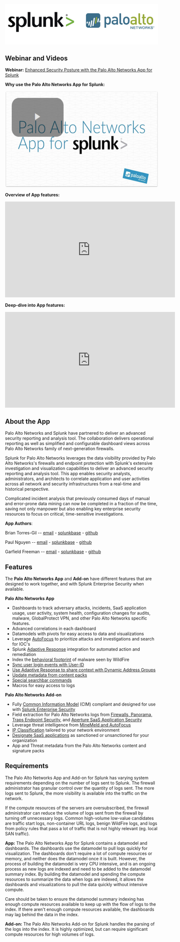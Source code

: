 <img src="assets/logos.png" class="no-shadow" />

Webinar and Videos
------------------

**Webinar:** [Enhanced Security Posture with the Palo Alto Networks App for Splunk](https://www.paloaltonetworks.com/campaigns/brighttalk.html?commid=293019)

**Why use the Palo Alto Networks App for Splunk:**

<a href="https://www.paloaltonetworks.com/resources/videos/splunk"><img src="/assets/video1.png" width="560" height="315" /></a>

**Overview of App features:**
<iframe width="560" height="315" src="https://www.youtube.com/embed/0Cbtz5MRD8A?rel=0&amp;showinfo=0" frameborder="0" allow="autoplay; encrypted-media" allowfullscreen></iframe>

**Deep-dive into App features:**
<iframe width="560" height="315" src="https://www.youtube.com/embed/VFgl5hvjUyg?rel=0&amp;showinfo=0" frameborder="0" allow="autoplay; encrypted-media" allowfullscreen></iframe>

About the App
-------------

Palo Alto Networks and Splunk have partnered to deliver an advanced security reporting and analysis tool. The collaboration delivers operational reporting as well as simplified and configurable dashboard views across Palo Alto Networks family of next-generation firewalls.

Splunk for Palo Alto Networks leverages the data visibility provided by Palo Alto Networks's firewalls and endpoint protection with Splunk's extensive investigation and visualization capabilities to deliver an advanced security reporting and analysis tool. This app enables security analysts, administrators, and architects to correlate application and user activities across all network and security infrastructures from a real-time and historical perspective.

Complicated incident analysis that previously consumed days of manual and error-prone data mining can now be completed in a fraction of the time, saving not only manpower but also enabling key enterprise security resources to focus on critical, time-sensitive investigations.

**App Authors**:

Brian Torres-Gil -- [email](mailto:btorres-gil@paloaltonetworks.com) - [splunkbase](https://answers.splunk.com/users/183886/btorresgil.html) - [github](https://github.com/btorresgil)

Paul Nguyen -- [email](mailto:panguy@paloaltonetworks.com) - [splunkbase](https://answers.splunk.com/users/408229/panguy.html) - [github](https://github.com/paulmnguyen)

Garfield Freeman -- [email](mailto:gfreeman@paloaltonetworks.com) - [splunkbase](https://answers.splunk.com/users/137977/gfreeman.html) - [github](https://github.com/shinmog)

Features
--------

The **Palo Alto Networks App** and **Add-on** have different features that are designed to work together, and with Splunk Enterprise Security when available.

**Palo Alto Networks App**

-   Dashboards to track adversary attacks, incidents, SaaS application usage, user activity, system health, configuration changes for audits, malware, GlobalProtect VPN, and other Palo Alto Networks specific features.
-   Advanced correlations in each dashboard
-   Datamodels with pivots for easy access to data and visualizations
-   Leverage [AutoFocus](/autofocus-and-minemeld.md) to prioritize attacks and investigations and search for IOC's
-   Splunk [Adaptive Response](/adaptive-response.md) integration for automated action and remediation
-   Index the [behavioral footprint](/wildfire.md) of malware seen by WildFire
-   [Sync user login events with User-ID](/userid.md)
-   [Use Adaptive Response to share context with Dynamic Address Groups](/adaptive-response.md)
-   [Update metadata from content packs](/lookups.md#contentpack)
-   [Special searchbar commands](/commands.md)
-   Macros for easy access to logs

**Palo Alto Networks Add-on**

-   Fully [Common Information Model](/enterprise-security.md) (CIM) compliant and designed for use with [Splunk Enterprise Security](/enterprise-security.md)
-   Field extraction for Palo Alto Networks logs from [Firewalls, Panorama, Traps Endpoint Security](/firewalls-panorama-and-traps.md), and [Aperture SaaS Application Security](https://www.paloaltonetworks.com/products/secure-the-cloud/aperture)
-   Leverage threat intelligence from [MineMeld and AutoFocus](/autofocus-and-minemeld.md)
-   [IP Classification](/lookups.md) tailored to your network environment
-   [Designate SaaS applications](/lookups.md#saas) as sanctioned or unsanctioned for your organization
-   App and Threat metadata from the Palo Alto Networks content and signature packs

Requirements
------------

The Palo Alto Networks App and Add-on for Splunk has varying system requirements depending on the number of logs sent to Splunk. The firewall administrator has granular control over the quantity of logs sent. The more logs sent to Splunk, the more visibility is available into the traffic on the network.

If the compute resources of the servers are oversubscribed, the firewall administrator can reduce the volume of logs sent from the firewall by turning off unnecessary logs. Common high-volume low-value candidates are traffic start logs, non-container URL logs, benign WildFire logs, and logs from policy rules that pass a lot of traffic that is not highly relevant (eg. local SAN traffic).

**App:**
The Palo Alto Networks App for Splunk contains a datamodel and dashboards. The dashboards use the datamodel to pull logs quickly for visualization. The dashboards don't require a lot of compute resources or memory, and neither does the datamodel once it is built. However, the process of building the datamodel is very CPU intensive, and is an ongoing process as new logs are indexed and need to be added to the datamodel summary index. By building the datamodel and spending the compute resources to summarize the data when logs are indexed, it allows the dashboards and visualizations to pull the data quickly without intensive compute.

Care should be taken to ensure the datamodel summary indexing has enough compute resources available to keep up with the flow of logs to the index. If there aren't enough compute resources available, the dashboards may lag behind the data in the index.

**Add-on:**
The Palo Alto Networks Add-on for Splunk handles the parsing of the logs into the index. It is highly optimized, but can require significant compute resources for high volumes of logs.



